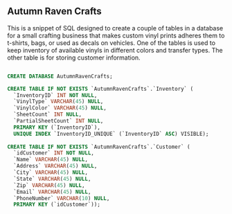 ## Autumn Raven Crafts

This is a snippet of SQL designed to create a couple of tables in a database for a small crafting business that makes custom vinyl prints
adheres them to t-shirts, bags, or used as decals on vehicles. One of the tables is used to keep inventory of available vinyls in different
colors and transfer types.  The other table is for storing customer information.



```SQL

CREATE DATABASE AutumnRavenCrafts;

CREATE TABLE IF NOT EXISTS `AutumnRavenCrafts`.`Inventory` (
  `InventoryID` INT NOT NULL,
  `VinylType` VARCHAR(45) NULL,
  `VinylColor` VARCHAR(45) NULL,
  `SheetCount` INT NULL,
  `PartialSheetCount` INT NULL,
  PRIMARY KEY (`InventoryID`),
  UNIQUE INDEX `InventoryID_UNIQUE` (`InventoryID` ASC) VISIBLE);
  
CREATE TABLE IF NOT EXISTS `AutumnRavenCrafts`.`Customer` (
  `idCustomer` INT NOT NULL,
  `Name` VARCHAR(45) NULL,
  `Address` VARCHAR(45) NULL,
  `City` VARCHAR(45) NULL,
  `State` VARCHAR(45) NULL,
  `Zip` VARCHAR(45) NULL,
  `Email` VARCHAR(45) NULL,
  `PhoneNumber` VARCHAR(10) NULL,
  PRIMARY KEY (`idCustomer`));
  
```
